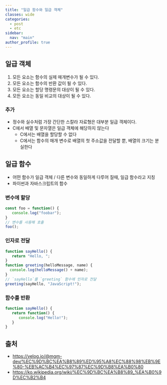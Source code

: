 ```yaml
---
title: "일급 함수와 일급 객체"
classes: wide
categories: 
  - post
  - etc
sidebar:
  nav: "main"
author_profile: true
---
```

   
## 일급 객체 
1. 모든 요소는 함수의 실제 매개변수가 될 수 있다.
2. 모든 요소는 함수의 반환 값이 될 수 있다.
3. 모든 요소는 할당 명령문의 대상이 될 수 있다.
4. 모든 요소는 동일 비교의 대상이 될 수 있다.

### 추가
* 정수와 실수처럼 가장 간단한 스칼라 자료형은 대부분 일급 객체이다.
* C에서 배열 및 문자열은 일급 객체에 해당하지 않는다
   * C에서는 배열을 할당할 수 없다
   * C에서는 함수의 매개 변수로 배열의 첫 주소값을 전달할 뿐, 배열의 크기는 분실한다

## 일급 함수
* 어떤 함수가 일급 객체 / 다른 변수와 동일하게 다루어 질때, 일급 함수라고 지칭
* 파이썬과 자바스크립트의 함수

### 변수에 할당
```javascript
const foo = function() {
   console.log("foobar");
}
// 변수를 사용해 호출
foo();
```

### 인자로 전달
```javascript
function sayHello() {
   return "Hello, ";
}
function greeting(helloMessage, name) {
  console.log(helloMessage() + name);
}
// `sayHello`를 `greeting` 함수에 인자로 전달
greeting(sayHello, "JavaScript!");
```

### 함수를 반환
```javascript
function sayHello() {
   return function() {
      console.log("Hello!");
   }
}
```

## 출처
* <https://velog.io/@mgm-dev/%EC%9D%BC%EA%B8%89%ED%95%A8%EC%88%98%EB%9E%80-%EB%AC%B4%EC%97%87%EC%9D%B8%EA%B0%80>
* <https://ko.wikipedia.org/wiki/%EC%9D%BC%EA%B8%89_%EA%B0%9D%EC%B2%B4>